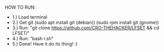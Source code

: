 HOW TO RUN:

- 1.) Load terminal
- 2.) Get git (sudo apt install git (debian)) (sudo rpm install git (gnome))
- 3.) Run: "git clone https://github.com/CRO-THEHACKER/LFSET && cd LFSET/"
- 4.) Run: "bash r.sh"
- 5.) Done! Have it do its thing! :)
